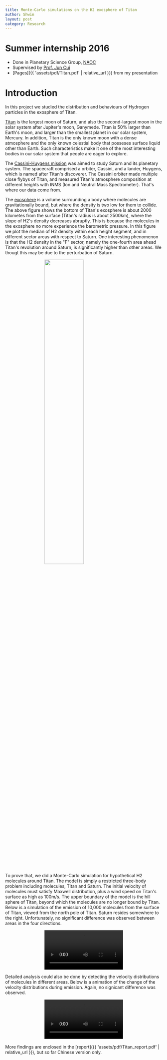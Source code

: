 ```yaml
---
title: Monte-Carlo simulations on the H2 exosphere of Titan
author: Shwin
layout: post
category: Research
---
```


# Summer internship 2016
* Done in Planetary Science Group, [NAOC](http://english.nao.cas.cn)
* Supervised by [Prof. Jun Cui](https://scholar.google.com/citations?user=THiUbI0AAAAJ&hl=en)
* [Pages]({{ 'assets/pdf/Titan.pdf' | relative_url }}) from my presentation

# Introduction
In this project we studied the distribution and behaviours of Hydrogen particles in the exosphere of Titan.

[Titan](https://en.wikipedia.org/wiki/Titan_(moon)) is the largest moon of Saturn, and also the second-largest moon in the solar system after Jupiter's moon, Ganymede. Titan is 50% larger than Earth's moon, and larger than the smallest planet in our solar system, Mercury. In addition, Titan is the only known moon with a dense atmosphere and the only known celestial body that posseses surface liquid other than Earth. Such characteristics make it one of the most interesting bodies in our solar system that people are eager to explore.

The [Cassini-Huygens mission](https://en.wikipedia.org/wiki/Cassini–Huygens) was aimed to study Saturn and its planetary system. The spacecraft comprised a orbiter, Cassini, and a lander, Huygens, which is named after Titan's discoverer. The Cassini orbiter made multiple close flybys of Titan, and measured Titan's atmosphere composition at different heights with INMS (Ion and Neutral Mass Spectrometer). That's where our data come from.

The [exosphere](https://en.wikipedia.org/wiki/Exosphere) is a volume surrounding a body where molecules are gravitationally bound, but where the density is two low for them to collide. The above figure shows the bottom of Titan's exosphere is about 2000 kilometes from the surface (Titan's radius is about 2500km), where the slope of H2's density decreases abruptly. This is because the molecules in the exosphere no more experience the barometric pressure. In this figure we plot the median of H2 density within each height segment, and in different sector areas with respect to Saturn. One interesting phenomenon is that the H2 density in the "F" sector, namely the one-fourth area ahead Titan's revolution around Saturn, is significantly higher than other areas. We thougt this may be due to the perturbation of Saturn.

<img src="https://ws1.sinaimg.cn/large/006tKfTcly1g1p47rp03gj30m80dr75b.jpg" style="display: block; width: 50%; margin: auto">

To prove that, we did a Monte-Carlo simulation for hypothetical H2 molecules around Titan. The model is simply a restricted three-body problem including molecules, Titan and Saturn. The initial velocity of molecules must satisfy Maxwell distribution, plus a wind speed on Titan's surface as high as 100m/s. The upper boundary of the model is the hill sphere of Titan, beyond which the molecules are no longer bound by Titan. Below is a simulation of the emission of 10,000 molecules from the surface of Titan, viewed from the north pole of Titan. Saturn resides somewhere to the right. Unfortunately, no significant difference was observed between areas in the four directions.

<video width="320" controls style="display: block; width: 50%; margin: auto">
    <source src="{{ 'assets/images/Animate_10000p-2D.mp4' | relative_url }}" type="video/mp4">
</video>

Detailed analysis could also be done by detecting the velocity distributions of molecules in different areas. Below is a animation of the change of the velocity distributions during emission. Again, no signicant difference was observed.

<video width="320" controls style="display: block; width: 50%; margin: auto">
    <source src="{{ 'assets/images/Animate_velocity.mp4' | relative_url }}" type="video/mp4">
</video>
<br/>
More findings are enclosed in the [report]({{ 'assets/pdf/Titan_report.pdf' | relative_url }}), but so far Chinese version only.
